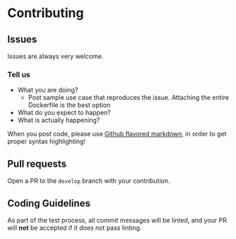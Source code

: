 # Contributing

## Issues

Issues are always very welcome.

### Tell us

* What you are doing?
  * Post sample use case that reproduces the issue. Attaching the entire Dockerfile is the best option
* What do you expect to happen?
* What is actually happening?

When you post code, please use [Github flavored markdown](https://help.github.com/articles/github-flavored-markdown), in order to get proper syntax highlighting!

## Pull requests

Open a PR to the `develop` branch with your contribution.

## Coding Guidelines

As part of the test process, all commit messages will be linted, and your PR will **not** be accepted if it does not pass linting.
